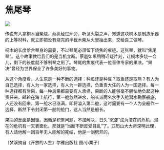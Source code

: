 # 焦尾琴

![](http://www.yilinzazhi.com/images/yili/yili201314/yili20131472-1-l.jpg)

传说有人拿桐木当柴烧，蔡邕经过炉旁，听见火裂之声，知道这块桐木是制造乐器的上等材料，就立即把没有烧完的半截木柴从火里抽出来，交给良工做琴。 

桐木的长度恰合琴身的需要，不过琴尾必须留下烧焦的痕迹。这张琴，就叫“焦尾琴”。这个故事教给我们的是当机立断。蔡邕如果稍稍迟疑片刻，让桐木多烧一会儿，剩下的长度就不够制琴之用了。琴尾的焦痕代表一位音律专家的果决。“果决”曾经为世界保全了许多美好的事物。 

从这个角度看，人生原是一种不断的选择：种瓜还是种豆？取鱼还是取熊？有人为自己选择，有人为一家选择，有人为一群选择，负重责大任的人为一国选择。每一种选择都有后果，每一种后果都需要有人承担，果断的人能够毫不胆怯地负起这种责任来。邮轮在海上航行，第一舱忽然进水，船长派两名水手入舱潜水勘察船底，人还没有回来，第一舱水已涨满，即将溢入第二舱，这时需要有一个人为全船作一选择，断然下令封闭第一舱的舱门，这人当然是船长。 

果决的反面是因循。因循是积累问题，不加解决，日久“沉淀”成为潜在的危机。潜在的危机有一天表面化，那就是“当断不断反受其乱”了。亚历山大大帝深明此理，有人请他解一团百年无人能解的死结，他是一剑劈开的。 

（梦溪摘自《开放的人生》尔雅出版社 图/小栗子）